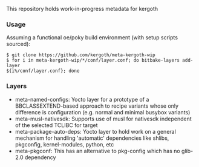 This repository holds work-in-progress metadata for kergoth

### Usage

Assuming a functional oe/poky build environment (with setup scripts sourced):

    $ git clone https://github.com/kergoth/meta-kergoth-wip
    $ for i in meta-kergoth-wip/*/conf/layer.conf; do bitbake-layers add-layer
    ${i%/conf/layer.conf}; done

### Layers

- meta-named-configs: Yocto layer for a prototype of a BBCLASSEXTEND-based
  approach to recipe variants whose only difference is configuration (e.g.
  normal and minimal busybox variants)
- meta-musl-nativesdk: Supports use of musl for nativesdk independent of the
  selected TCLIBC for target
- meta-package-auto-deps: Yocto layer to hold work on a general mechanism for
  handling 'automatic' dependencies like shlibs, pkgconfig, kernel-modules,
  python, etc
- meta-pkgconf: This has an alternative to pkg-config which has no glib-2.0
  dependency
